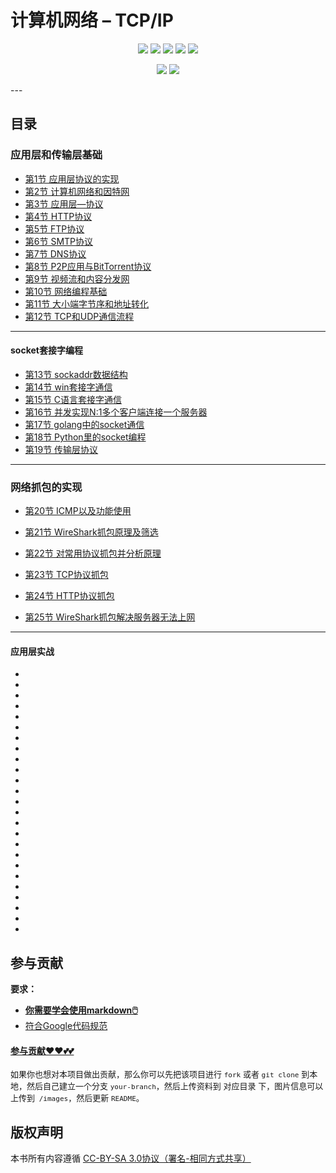 # 计算机网络 – TCP/IP

<p align='center'>
<a href="https://www.linkedin.cn/injobs/in/xiongxinwei-xiong-7606a0227" target="_blank"><img src="https://img.shields.io/badge/linkedin-xiongxinwei-yellowgreen?logo=linkedin"></a>
<a href="https://twitter.com/xxw3293172751" target="_blank"><img src="https://img.shields.io/badge/twitter-%40xxw3293172751-informational?logo=twitter"></a>
<a href="https://www.zhihu.com/people/3293172751" target="_blank"><img src="https://img.shields.io/badge/%E7%9F%A5%E4%B9%8E-%E9%93%BE%E5%AD%A6%E8%80%85%E7%A4%BE%E5%8C%BA-blue?logo=zhihu"></a>
<a href="https://s2.loli.net/2022/07/05/sQHuozItvWg1heA.jpg" target="_blank"><img src="https://img.shields.io/badge/%E5%BE%AE%E4%BF%A1-smile-brightgreen?logo=wechat"></a>
<a href="https://space.bilibili.com/14089380" target="_blank"><img src="https://img.shields.io/badge/b%E7%AB%99-%E6%97%A0%E4%B8%8E%E4%BC%A6%E6%AF%94%E7%9A%84%E5%BE%97%E5%BE%97-red?logo=bilibili"></a>
</p>
<p align='center'>
<a href="https://weibo.com/u/6248930985" target="_blank"><img src="https://img.shields.io/badge/%E5%BE%AE%E5%8D%9A-%E6%97%A0%E4%B8%8E%E4%BC%A6%E6%AF%94%E7%9A%84%E5%BE%97%E5%BE%97-critical?style=social&logo=Sina%20Weibo"></a>
<a href="https://github.com/3293172751" target="_blank"><img src="https://img.shields.io/badge/Github-xiongxinwei-inactive?style=social&logo=github"></a>
</p>
---

## 目录

### 应用层和传输层基础

- [第1节 应用层协议的实现](markdown/1.md)
- [第2节 计算机网络和因特网](markdown/2.md)
- [第3节 应用层—协议](markdown/3.md)
- [第4节 HTTP协议](markdown/4.md)
- [第5节 FTP协议](markdown/5.md)
- [第6节 SMTP协议](markdown/6.md)
- [第7节 DNS协议](markdown/7.md)
- [第8节 P2P应用与BitTorrent协议](markdown/8.md)
- [第9节 视频流和内容分发网](markdown/9.md)
- [第10节 网络编程基础](markdown/10.md)
- [第11节 大小端字节序和地址转化](markdown/11.md)
- [第12节 TCP和UDP通信流程](markdown/12.md)

---

#### socket套接字编程

- [第13节 sockaddr数据结构](markdown/13.md)
- [第14节 win套接字通信](markdown/14.md)
- [第15节 C语言套接字通信](markdown/15.md)
- [第16节 并发实现N:1多个客户端连接一个服务器](markdown/16.md)
- [第17节 golang中的socket通信 ](markdown/17.md)
- [第18节 Python里的socket编程](markdown/18.md)
- [第19节 传输层协议](markdown/19.md)

---

### 网络抓包的实现

- [第20节 ICMP以及功能使用](markdown/20.md)

- [第21节 WireShark抓包原理及筛选](markdown/21.md)
- [第22节 对常用协议抓包并分析原理](markdown/22.md)
- [第23节 TCP协议抓包](markdown/23.md)
- [第24节 HTTP协议抓包](markdown/24.md)
- [第25节 WireShark抓包解决服务器无法上网](markdown/25.md)

---

#### 应用层实战

- [](markdown/26.md)
- [](markdown/27.md)
- [](markdown/28.md)
- [](markdown/29.md)
- [](markdown/30.md)
- [](markdown/31.md)
- [](markdown/32.md)
- [](markdown/33.md)
- [](markdown/34.md)
- [](markdown/35.md)
- [](markdown/36.md)
- [](markdown/37.md)
- [](markdown/38.md)
- [](markdown/39.md)
- [](markdown/40.md)
- [](markdown/41.md)
- [](markdown/42.md)
- [](markdown/43.md)
- [](markdown/44.md)
- [](markdown/45.md)
- [](markdown/46.md)
- [](markdown/47.md)
- [](markdown/48.md)
- [](markdown/49.md)
- [](markdown/50.md)







## 参与贡献

**要求：**

+ [**你需要学会使用markdown🖱️**](https://github.com/3293172751/CS_COURSE/blob/master/markdown/README.md)
+ [符合Google代码规范](https://zh-google-styleguide.readthedocs.io/en/latest/google-cpp-styleguide/)

#### [参与贡献❤️❤️💕💕](https://github.com/3293172751/CS_COURSE/blob/master/Git/git-contributor.md/)

<font size = 2>如果你也想对本项目做出贡献，那么你可以先把该项目进行 `fork` 或者 `git clone` 到本地，然后自己建立一个分支 `your-branch`，然后上传资料到 对应目录 下，图片信息可以上传到` /images`，然后更新 `README`。 </font>



## 版权声明

本书所有内容遵循 [CC-BY-SA 3.0协议（署名-相同方式共享）](http://zh.wikipedia.org/wiki/Wikipedia:CC-by-sa-3.0协议文本)
